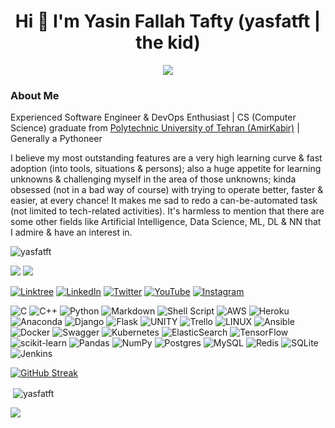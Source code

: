 <h1 align="center">Hi 👋 I'm Yasin Fallah Tafty (yasfatft | the kid)</h1>
<div align="center"><img src="https://media.giphy.com/media/MGdfeiKtEiEPS/giphy.gif"></div>

<h3>About Me</h3>
<p>
Experienced Software Engineer & DevOps Enthusiast | CS (Computer Science) graduate from <a href="https://aut.ac.ir/en">Polytechnic University of Tehran (AmirKabir)</a> | Generally a Pythoneer
</p>
<p>
I believe my most outstanding features are a very high learning curve & fast adoption (into tools, situations & persons); also a huge appetite for learning unknowns & challenging myself in the area of those unknowns; kinda obsessed (not in a bad way of course) with trying to operate better, faster & easier, at every chance! It makes me sad to redo a can-be-automated task (not limited to tech-related activities).
It's harmless to mention that there are some other fields like Artificial Intelligence, Data Science, ML, DL & NN that I admire & have an interest in.
</p>

<p align="left"> <img src="https://komarev.com/ghpvc/?username=yasfatft&label=Profile%20views&color=0e75b6&style=flat" alt="yasfatft" /></p>

<div>
  <a href="https://yasfatft.github.io"><img src="https://img.shields.io/badge/website-000000?style=for-the-badge&logo=About.me&logoColor=white"></a>
  <a href="mailto:yasfatft@gmail.com"><img src="https://img.shields.io/badge/Gmail-D14836?style=for-the-badge&logo=gmail&logoColor=white"></a> 
</div>

[![Linktree](https://img.shields.io/badge/linktree-1de9b6?style=for-the-badge&logo=linktree&logoColor=white)](https://linktr.ee/yasfatft) [![LinkedIn](https://img.shields.io/badge/LinkedIn-%230077B5.svg?logo=linkedin&logoColor=white)](https://www.linkedin.com/in/yasfatft/) [![Twitter](https://img.shields.io/badge/Twitter-%231DA1F2.svg?logo=Twitter&logoColor=white)](https://twitter.com/yasfatft) [![YouTube](https://img.shields.io/badge/YouTube-%23FF0000.svg?logo=YouTube&logoColor=white)](https://youtube.com/@yasfatft) [![Instagram](https://img.shields.io/badge/Instagram-%23E4405F.svg?logo=Instagram&logoColor=white)](https://instagram.com/yasfatft)

![C](https://img.shields.io/badge/c-%2300599C.svg?style=for-the-badge&logo=c&logoColor=white) ![C++](https://img.shields.io/badge/c++-%2300599C.svg?style=for-the-badge&logo=c%2B%2B&logoColor=white) ![Python](https://img.shields.io/badge/python-3670A0?style=for-the-badge&logo=python&logoColor=ffdd54) ![Markdown](https://img.shields.io/badge/markdown-%23000000.svg?style=for-the-badge&logo=markdown&logoColor=white) ![Shell Script](https://img.shields.io/badge/shell_script-%23121011.svg?style=for-the-badge&logo=gnu-bash&logoColor=white) ![AWS](https://img.shields.io/badge/AWS-%23FF9900.svg?style=for-the-badge&logo=amazon-aws&logoColor=white) ![Heroku](https://img.shields.io/badge/heroku-%23430098.svg?style=for-the-badge&logo=heroku&logoColor=white) ![Anaconda](https://img.shields.io/badge/Anaconda-%2344A833.svg?style=for-the-badge&logo=anaconda&logoColor=white) ![Django](https://img.shields.io/badge/django-%23092E20.svg?style=for-the-badge&logo=django&logoColor=white) ![Flask](https://img.shields.io/badge/flask-%23000.svg?style=for-the-badge&logo=flask&logoColor=white) ![UNITY](https://img.shields.io/badge/Unity-%2320232a.svg?style=for-the-badge&logo=unity&logoColor=white) ![Trello](https://img.shields.io/badge/Trello-%23026AA7.svg?style=for-the-badge&logo=Trello&logoColor=white) ![LINUX](https://img.shields.io/badge/Linux-FCC624?style=for-the-badge&logo=linux&logoColor=black) ![Ansible](https://img.shields.io/badge/ansible-%231A1918.svg?style=for-the-badge&logo=ansible&logoColor=white) ![Docker](https://img.shields.io/badge/docker-%230db7ed.svg?style=for-the-badge&logo=docker&logoColor=white) ![Swagger](https://img.shields.io/badge/-Swagger-%23Clojure?style=for-the-badge&logo=swagger&logoColor=white) ![Kubernetes](https://img.shields.io/badge/kubernetes-%23326ce5.svg?style=for-the-badge&logo=kubernetes&logoColor=white) ![ElasticSearch](https://img.shields.io/badge/-ElasticSearch-005571?style=for-the-badge&logo=elasticsearch) ![TensorFlow](https://img.shields.io/badge/TensorFlow-%23FF6F00.svg?style=for-the-badge&logo=TensorFlow&logoColor=white) ![scikit-learn](https://img.shields.io/badge/scikit--learn-%23F7931E.svg?style=for-the-badge&logo=scikit-learn&logoColor=white) ![Pandas](https://img.shields.io/badge/pandas-%23150458.svg?style=for-the-badge&logo=pandas&logoColor=white) ![NumPy](https://img.shields.io/badge/numpy-%23013243.svg?style=for-the-badge&logo=numpy&logoColor=white) ![Postgres](https://img.shields.io/badge/postgres-%23316192.svg?style=for-the-badge&logo=postgresql&logoColor=white) ![MySQL](https://img.shields.io/badge/mysql-%2300f.svg?style=for-the-badge&logo=mysql&logoColor=white) ![Redis](https://img.shields.io/badge/redis-%23DD0031.svg?style=for-the-badge&logo=redis&logoColor=white) ![SQLite](https://img.shields.io/badge/sqlite-%2307405e.svg?style=for-the-badge&logo=sqlite&logoColor=white) ![Jenkins](https://img.shields.io/badge/jenkins-%232C5263.svg?style=for-the-badge&logo=jenkins&logoColor=white)

[![GitHub Streak](https://github-readme-streak-stats.herokuapp.com?user=yasfatft)](https://git.io/streak-stats)
  
<p>&nbsp;<img align="center" src="https://github-readme-stats.vercel.app/api?username=yasfatft&show_icons=true&locale=en" alt="yasfatft" /></p>

![](https://quotes-github-readme.vercel.app/api?type=horizontal&theme=radical)
